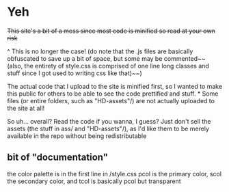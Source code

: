 # Yeh

~~This site's a bit of a mess since most code is minified so read at your own risk~~

^ This is no longer the case! (do note that the .js files are basically obfuscated to save up a bit of space, but some may be commented~~ (also, the entirety of style.css is comprised of one line long classes and stuff since I got used to writing css like that)~~)

The actual code that I upload to the site is minified first, so I wanted to make this public for others to be able to see the code prettified and stuff. * Some files (or entire folders, such as "HD-assets"/) are not actually uploaded to the site at all!

So uh... overall? Read the code if you wanna, I guess? Just don't sell the assets (the stuff in ass/ and "HD-assets"/), as I'd like them to be merely available in the repo without being redistributable

## bit of "documentation"
the color palette is in the first line in /style.css
pcol is the primary color, scol the secondary color, and tcol is basically pcol but transparent
